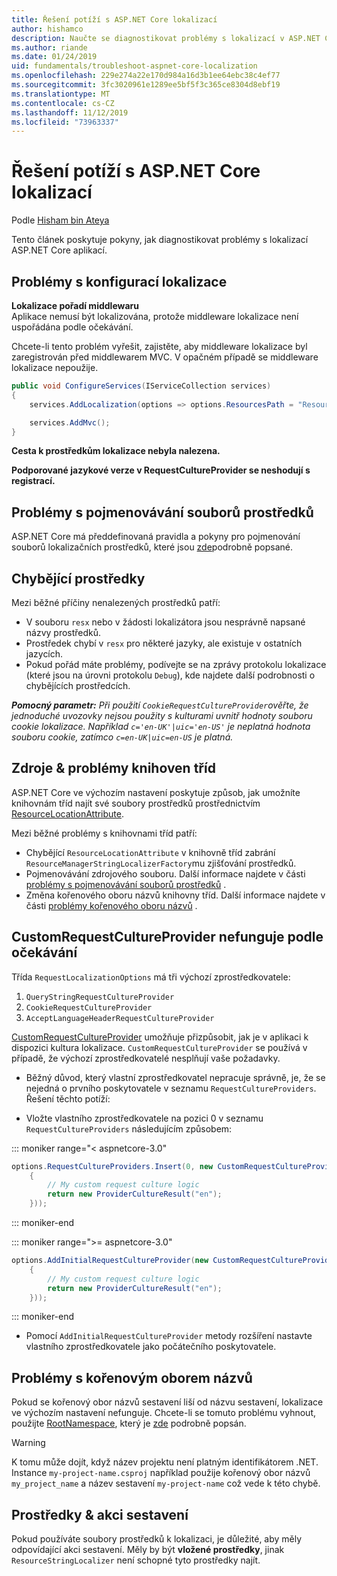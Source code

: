 ```yaml
---
title: Řešení potíží s ASP.NET Core lokalizací
author: hishamco
description: Naučte se diagnostikovat problémy s lokalizací v ASP.NET Corech aplikacích.
ms.author: riande
ms.date: 01/24/2019
uid: fundamentals/troubleshoot-aspnet-core-localization
ms.openlocfilehash: 229e274a22e170d984a16d3b1ee64ebc38c4ef77
ms.sourcegitcommit: 3fc3020961e1289ee5bf5f3c365ce8304d8ebf19
ms.translationtype: MT
ms.contentlocale: cs-CZ
ms.lasthandoff: 11/12/2019
ms.locfileid: "73963337"
---
```

# <a name="troubleshoot-aspnet-core-localization"></a>Řešení potíží s ASP.NET Core lokalizací

Podle [Hisham bin Ateya](https://github.com/hishamco)

Tento článek poskytuje pokyny, jak diagnostikovat problémy s lokalizací ASP.NET Core aplikací.

## <a name="localization-configuration-issues"></a>Problémy s konfigurací lokalizace

**Lokalizace pořadí middlewaru**  
Aplikace nemusí být lokalizována, protože middleware lokalizace není uspořádána podle očekávání.

Chcete-li tento problém vyřešit, zajistěte, aby middleware lokalizace byl zaregistrován před middlewarem MVC. V opačném případě se middleware lokalizace nepoužije.

```csharp
public void ConfigureServices(IServiceCollection services)
{
    services.AddLocalization(options => options.ResourcesPath = "Resources");

    services.AddMvc();
}
```

**Cesta k prostředkům lokalizace nebyla nalezena.**

**Podporované jazykové verze v RequestCultureProvider se neshodují s registrací.**  

## <a name="resource-file-naming-issues"></a>Problémy s pojmenovávání souborů prostředků

ASP.NET Core má předdefinovaná pravidla a pokyny pro pojmenování souborů lokalizačních prostředků, které jsou [zde](xref:fundamentals/localization?view=aspnetcore-2.2#resource-file-naming)podrobně popsané.

## <a name="missing-resources"></a>Chybějící prostředky

Mezi běžné příčiny nenalezených prostředků patří:

- V souboru `resx` nebo v žádosti lokalizátora jsou nesprávně napsané názvy prostředků.
- Prostředek chybí v `resx` pro některé jazyky, ale existuje v ostatních jazycích.
- Pokud pořád máte problémy, podívejte se na zprávy protokolu lokalizace (které jsou na úrovni protokolu `Debug`), kde najdete další podrobnosti o chybějících prostředcích.

_**Pomocný parametr:** Při použití `CookieRequestCultureProvider`ověřte, že jednoduché uvozovky nejsou použity s kulturami uvnitř hodnoty souboru cookie lokalizace. Například `c='en-UK'|uic='en-US'` je neplatná hodnota souboru cookie, zatímco `c=en-UK|uic=en-US` je platná._

## <a name="resources--class-libraries-issues"></a>Zdroje & problémy knihoven tříd

ASP.NET Core ve výchozím nastavení poskytuje způsob, jak umožníte knihovnám tříd najít své soubory prostředků prostřednictvím [ResourceLocationAttribute](/dotnet/api/microsoft.extensions.localization.resourcelocationattribute?view=aspnetcore-2.1).

Mezi běžné problémy s knihovnami tříd patří:
- Chybějící `ResourceLocationAttribute` v knihovně tříd zabrání `ResourceManagerStringLocalizerFactory`mu zjišťování prostředků.
- Pojmenovávání zdrojového souboru. Další informace najdete v části [problémy s pojmenovávání souborů prostředků](#resource-file-naming-issues) .
- Změna kořenového oboru názvů knihovny tříd. Další informace najdete v části [problémy kořenového oboru názvů](#root-namespace-issues) .

## <a name="customrequestcultureprovider-doesnt-work-as-expected"></a>CustomRequestCultureProvider nefunguje podle očekávání

Třída `RequestLocalizationOptions` má tři výchozí zprostředkovatele:

1. `QueryStringRequestCultureProvider`
2. `CookieRequestCultureProvider`
3. `AcceptLanguageHeaderRequestCultureProvider`

[CustomRequestCultureProvider](/dotnet/api/microsoft.aspnetcore.localization.customrequestcultureprovider?view=aspnetcore-2.1) umožňuje přizpůsobit, jak je v aplikaci k dispozici kultura lokalizace. `CustomRequestCultureProvider` se používá v případě, že výchozí zprostředkovatelé nesplňují vaše požadavky.

- Běžný důvod, který vlastní zprostředkovatel nepracuje správně, je, že se nejedná o prvního poskytovatele v seznamu `RequestCultureProviders`. Řešení těchto potíží:

- Vložte vlastního zprostředkovatele na pozici 0 v seznamu `RequestCultureProviders` následujícím způsobem:

::: moniker range="< aspnetcore-3.0"
```csharp
options.RequestCultureProviders.Insert(0, new CustomRequestCultureProvider(async context =>
    {
        // My custom request culture logic
        return new ProviderCultureResult("en");
    }));
```
::: moniker-end

::: moniker range=">= aspnetcore-3.0"
```csharp
options.AddInitialRequestCultureProvider(new CustomRequestCultureProvider(async context =>
    {
        // My custom request culture logic
        return new ProviderCultureResult("en");
    }));
```
::: moniker-end

- Pomocí `AddInitialRequestCultureProvider` metody rozšíření nastavte vlastního zprostředkovatele jako počátečního poskytovatele.

## <a name="root-namespace-issues"></a>Problémy s kořenovým oborem názvů

Pokud se kořenový obor názvů sestavení liší od názvu sestavení, lokalizace ve výchozím nastavení nefunguje. Chcete-li se tomuto problému vyhnout, použijte [RootNamespace](/dotnet/api/microsoft.extensions.localization.rootnamespaceattribute?view=aspnetcore-2.1), který je [zde](xref:fundamentals/localization?view=aspnetcore-2.2#resource-file-naming) podrobně popsán.

> [!WARNING]
> K tomu může dojít, když název projektu není platným identifikátorem .NET. Instance `my-project-name.csproj` například použije kořenový obor názvů `my_project_name` a název sestavení `my-project-name` což vede k této chybě. 

## <a name="resources--build-action"></a>Prostředky & akci sestavení

Pokud používáte soubory prostředků k lokalizaci, je důležité, aby měly odpovídající akci sestavení. Měly by být **vložené prostředky**, jinak `ResourceStringLocalizer` není schopné tyto prostředky najít.
